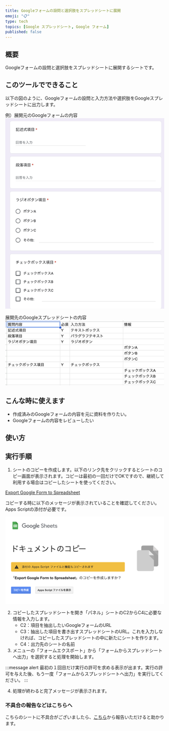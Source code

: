 ```yaml
---
title: Googleフォームの設問と選択肢をスプレッドシートに展開
emoji: "📋"
type: tech
topics: [Google スプレッドシート, Google フォーム]
published: false
---
```

## 概要
Googleフォームの設問と選択肢をスプレッドシートに展開するシートです。

## このツールでできること
以下の図のように、Googleフォームの設問と入力方法や選択肢をGoogleスプレッドシートに出力します。

例）展開元のGoogleフォームの内容
![](/images/google/export-form-to-spreadsheet/01.png)

展開先のGoogleスプレッドシートの内容
![](/images/google/export-form-to-spreadsheet/02.png)

## こんな時に使えます
- 作成済みのGoogleフォームの内容を元に資料を作りたい。
- Googleフォームの内容をレビューしたい

## 使い方
## 実行手順
1. シートのコピーを作成します。以下のリンク先をクリックするとシートのコピー画面が表示されます。コピーは最初の一回だけでOKですので、継続して利用する場合はコピーしたシートを使ってください。

[Export Google Form to Spreadsheet](https://docs.google.com/spreadsheets/d/1Q0YKNGBhEuMNGWB5gvBLQsvfACta36rxS1cGjFOkUNk/copy?usp=sharing)

コピーする時に以下のメッセージが表示されていることを確認してください。Apps Scriptの添付が必要です。

![](/images/google/export-form-to-spreadsheet/copy.png)

2. コピーしたスプレッドシートを開き「パネル」シートのC2からC4に必要な情報を入力します。
    - C2：項目を抽出したいGoogleフォームのURL
    - C3：抽出した項目を書き出すスプレッドシートのURL。これを入力しなければ、コピーしたスプレッドシートの中に新たにシートを作ります。
    - C4：出力先のシートの名前
3. メニューの「フォームエクスポート」から「フォームからスプレッドシートへ出力」を選択すると処理を開始します。

:::message alert
最初の１回目だけ実行の許可を求める表示が出ます。実行の許可を与えた後、もう一度「フォームからスプレッドシートへ出力」を実行してください。
:::

4. 処理が終わると完了メッセージが表示されます。

### 不具合の報告などはこちらへ
こちらのシートに不具合がございましたら、[こちら](https://github.com/kwaka1208/issues/issues)から報告いただけると助かります。